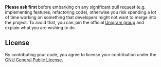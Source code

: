 **Please ask first** before embarking on any significant pull request (e.g. implementing features, refactoring code), otherwise you risk spending a lot of time working on something that developers might not want to merge into the project. To avoid that, you can join the official [Unigram group](https://t.me/unigraminsiders) and explain what you are wishing to do.

## License
By contributing your code, you agree to license your contribution under the [GNU General Public License](https://github.com/UnigramDev/Unigram/blob/develop/LICENSE). 

